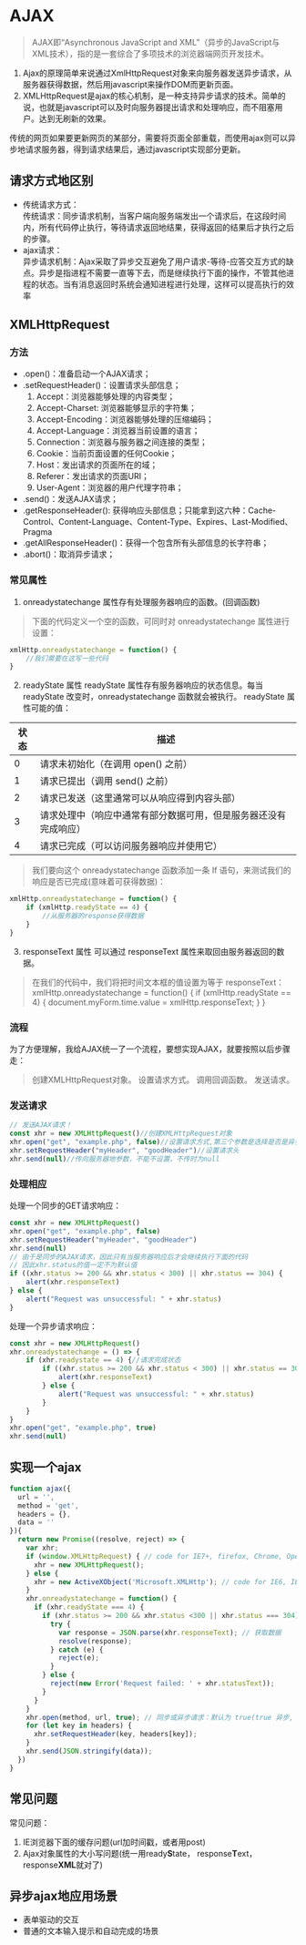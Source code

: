 # AJAX
>AJAX即“Asynchronous JavaScript and XML”（异步的JavaScript与XML技术），指的是一套综合了多项技术的浏览器端网页开发技术。

1. Ajax的原理简单来说通过XmlHttpRequest对象来向服务器发送异步请求，从服务器获得数据，然后用javascript来操作DOM而更新页面。
2. XMLHttpRequest是ajax的核心机制，是一种支持异步请求的技术。简单的说，也就是javascript可以及时向服务器提出请求和处理响应，而不阻塞用户。达到无刷新的效果。

传统的网页如果要更新网页的某部分，需要将页面全部重载，而使用ajax则可以异步地请求服务器，得到请求结果后，通过javascript实现部分更新。

## 请求方式地区别
- 传统请求方式：<br/>
传统请求：同步请求机制，当客户端向服务端发出一个请求后，在这段时间内，所有代码停止执行，等待请求返回地结果，获得返回的结果后才执行之后的步骤。
- ajax请求：<br/>
异步请求机制：Ajax采取了异步交互避免了用户请求-等待-应答交互方式的缺点。异步是指进程不需要一直等下去，而是继续执行下面的操作，不管其他进程的状态。当有消息返回时系统会通知进程进行处理，这样可以提高执行的效率

## XMLHttpRequest 
### 方法
- .open()：准备启动一个AJAX请求；
- .setRequestHeader()：设置请求头部信息；
  1. Accept：浏览器能够处理的内容类型；
  2. Accept-Charset: 浏览器能够显示的字符集；
  3. Accept-Encoding：浏览器能够处理的压缩编码；
  4. Accept-Language：浏览器当前设置的语言；
  5. Connection：浏览器与服务器之间连接的类型；
  6. Cookie：当前页面设置的任何Cookie；
  7. Host：发出请求的页面所在的域；
  8. Referer：发出请求的页面URI；
  9. User-Agent：浏览器的用户代理字符串；
- .send()：发送AJAX请求；
- .getResponseHeader(): 获得响应头部信息；只能拿到这六种：Cache-Control、Content-Language、Content-Type、Expires、Last-Modified、Pragma
- .getAllResponseHeader()：获得一个包含所有头部信息的长字符串；
- .abort()：取消异步请求；

### 常见属性
1. onreadystatechange 属性存有处理服务器响应的函数。(回调函数)
>下面的代码定义一个空的函数，可同时对 onreadystatechange 属性进行设置：
```js
xmlHttp.onreadystatechange = function() {
    //我们需要在这写一些代码
}
```

2. readyState 属性
readyState 属性存有服务器响应的状态信息。每当 readyState 改变时，onreadystatechange 函数就会被执行。
readyState 属性可能的值：<br/>

|  状态   | 描述  |
|  ----  | ----  |
|0	|请求未初始化（在调用 open() 之前）|
|1	|请求已提出（调用 send() 之前）|
|2	|请求已发送（这里通常可以从响应得到内容头部）|
|3	|请求处理中（响应中通常有部分数据可用，但是服务器还没有完成响应）|
|4	|请求已完成（可以访问服务器响应并使用它）|

>我们要向这个 onreadystatechange 函数添加一条 If 语句，来测试我们的响应是否已完成(意味着可获得数据)：<br/>
```js
xmlHttp.onreadystatechange = function() {
    if (xmlHttp.readyState == 4) {
        //从服务器的response获得数据
    }
}
```
3. responseText 属性
可以通过 responseText 属性来取回由服务器返回的数据。
>在我们的代码中，我们将把时间文本框的值设置为等于 responseText：
xmlHttp.onreadystatechange = function() {
    if (xmlHttp.readyState == 4) {
        document.myForm.time.value = xmlHttp.responseText;
    }
}

### 流程
为了方便理解，我给AJAX统一了一个流程，要想实现AJAX，就要按照以后步骤走：

>创建XMLHttpRequest对象。
设置请求方式。
调用回调函数。
发送请求。

### 发送请求
```js
// 发送AJAX请求！
const xhr = new XMLHttpRequest()//创建XMLHttpRequest对象
xhr.open("get", "example.php", false)//设置请求方式,第三个参数是选择是否是异步模式
xhr.setRequestHeader("myHeader", "goodHeader")//设置请求头
xhr.send(null)//传向服务器地参数，不能不设置，不传时为null

```

### 处理相应
处理一个同步的GET请求响应：<br/>
```js
const xhr = new XMLHttpRequest()
xhr.open("get", "example.php", false)
xhr.setRequestHeader("myHeader", "goodHeader")
xhr.send(null)
// 由于是同步的AJAX请求，因此只有当服务器响应后才会继续执行下面的代码
// 因此xhr.status的值一定不为默认值
if ((xhr.status >= 200 && xhr.status < 300) || xhr.status == 304) {
    alert(xhr.responseText)
} else {
    alert("Request was unsuccessful: " + xhr.status)
}
```

处理一个异步请求响应：<br/>
```js
const xhr = new XMLHttpRequest()
xhr.onreadystatechange = () => {
    if (xhr.readystate == 4) {//请求完成状态
        if ((xhr.status >= 200 && xhr.status < 300) || xhr.status == 304) {
            alert(xhr.responseText)
        } else {
            alert("Request was unsuccessful: " + xhr.status)
        }
    }
}
xhr.open("get", "example.php", true)
xhr.send(null)
```

## 实现一个ajax
```js
function ajax({
  url = '',
  method = 'get',
  headers = {},
  data = ''
}){
  return new Promise((resolve, reject) => {
    var xhr;
    if (window.XMLHttpRequest) { // code for IE7+, firefox, Chrome, Opera, Safari
      xhr = new XMLHttpRequest();
    } else {
      xhr = new ActiveXObject('Microsoft.XMLHttp'); // code for IE6, IE5
    }
    xhr.onreadystatechange = function() {
      if (xhr.readyState === 4) {
        if (xhr.status >= 200 && xhr.status <300 || xhr.status === 304) {
          try {
            var response = JSON.parse(xhr.responseText); // 获取数据
            resolve(response);
          } catch (e) {
            reject(e);
          }
        } else {
          reject(new Error('Request failed: ' + xhr.statusText));
        }
      }
    }
    xhr.open(method, url, true); // 同步或异步请求：默认为 true(true 异步, false 同步)
    for (let key in headers) {
      xhr.setRequestHeader(key, headers[key]);
    }
    xhr.send(JSON.stringify(data));
  })
}
```


## 常见问题
常见问题：
1. IE浏览器下面的缓存问题(url加时间戳，或者用post)
4. Ajax对象属性的大小写问题(统一用ready**S**tate， response**T**ext，response**XML**就对了)

## 异步ajax地应用场景
- 表单驱动的交互
- 普通的文本输入提示和自动完成的场景